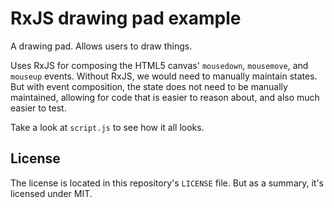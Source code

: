 # RxJS drawing pad example

A drawing pad. Allows users to draw things.

Uses RxJS for composing the HTML5 canvas' `mousedown`, `mousemove`, and `mouseup` events. Without RxJS, we would need to manually maintain states. But with event composition, the state does not need to be manually maintained, allowing for code that is easier to reason about, and also much easier to test.

Take a look at `script.js` to see how it all looks.

## License

The license is located in this repository's `LICENSE` file. But as a summary, it's licensed under MIT.